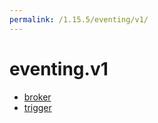 ```yaml
---
permalink: /1.15.5/eventing/v1/
---
```


# eventing.v1



* [broker](broker.md)
* [trigger](trigger.md)
